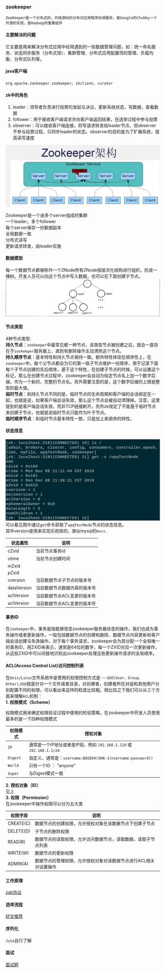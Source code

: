 ### zookeeper  
    ZooKeeper是一个分布式的，开放源码的分布式应用程序协调服务，是Google的Chubby一个开源的实现，是Hadoop的重要组件
#### 主要解决的问题  
它主要是用来解决分布式应用中经常遇到的一些数据管理问题，如：统一命名服务、状态同步服务（分布式锁）、集群管理、分布式应用配置项的管理、负载均衡、分布式队列等。

#### java客户端  
`org.apache.zookeeper.zookeeper`、`zkclient`、`curator`

#### zk中的角色  

1. leader：领导者负责进行投票的发起与决议，更新系统状态，写数据，查看数据  
2. follower：用于接收客户端请求并向客户端返回结果，在选举过程中参与投票  
3. observer：可以接收客户端连接，将写请求转发给leader节点，但observer不参与投票过程，只同步leader的状态。observer的目的是为了扩展系统，提高读写速度  

![zk架构](../../../img/zkframwork.png)  

Zookeeper是一个由多个server组成的集群  
一个leader，多个follower  
每个server保存一份数据副本  
全局数据一致  
分布式读写  
更新请求转发，由leader实施  

#### 数据模型  
每一个数据节点都被称作一个ZNode所有ZNode按层次化结构进行组织，形成一棵树。开发人员可以向这个节点中写入数据，也可以在下面创建子节点。  
![znode](../../../img/znode.png)


#### 节点类型  
4种节点类型:  
**持久节点**：`zookeeper`中最常见都一种节点，该类型节点被创建之后，就会一直存在于`zookeeper`服务器上，直到有删除操作主动清除这个节点。  
**持久顺序节点**：基本特性和持久节点保持一致。额外特性体现在顺序性上，在`zookeeper`中，每个父节点都会为它的第一级子节点维护一份顺序，用于记录下面每个子节点创建的先后顺序。基于这个特性，在创建子节点的时候，可以设置这个标记，那么在创建节点过程中，zookeeper会自动为给定节点名上加一个数字后缀，作为一个新的、完整的节点名。另外需要注意的是，这个数字后缀的上限是整型的最大值。  
**临时节点**：和持久节点不同的是，临时节点的生命周期和客户端的会话绑定在一起，也就是说，如果客户端会话失效，那么这个节点会被自动清理掉。注意，这里提到的是客户端会话失效，而非TCP链接断开。另外zk规定了不能基于临时节点来创建子节点，也就是说临时节点只能作为叶子节点。  
**临时顺序节点**：和临时节点基本特性一致，只是加上来顺序的特性。  

#### 状态信息  
![状态信息](../../../img/statInfo.png)  
可以看见图中通过`get`命令获取了`wpqTestNode`节点的状态信息。    
其中version是用来实现乐观锁的，类似mysql的`mvcc`.  

| 状态属性 | 说明 |
| ---- | ---- |
|   cZxid   | 当前节点事务id   |
|   ctime   | 当前节点创建时间   |
|   mZxid   |    |
|   pZxid   |    |
|   cversion   | 当前数据节点子节点的版本号   |
|   dataVersion   | 当前数据节点数据内容的版本号   |
|   aclVersion   | 当前数据节点ACL变更的版本号   |
|   aclVersion   | 当前数据节点ACL变更的版本号   |



#### 事务ID  
在`zookeeper`中，事务是指能够改变zookeeper服务器状态的操作，我们也成为事务操作或者更新操作。一般包括数据节点的创建和删除、数据节点内容更新和客户端会话创建与失效操作。对于每个事务请求，zookeeper会为其分配一个全局唯一的事务ID，用ZXID来表示，通常是64位的数字，每一个ZXID对应一次更新操作，从这些ZXID中可以间接地识别出zookeeper处理这些更新操作请求的全局顺序。

#### ACL(Access Control List)访问控制列表  
在`Unix/Linux`文件系统中是使用的权限控制方式是 -- `UGO(User、Group、Other)`,`UGO`就是针对一个文件或者目录，对创建者，创建者所在对组和其他用户分别配置不同的权限，可以看出来这样的粒度比较粗。相比较之下我们可以从三个方面来理解`ACL`机制：  
**1. 权限模式（Scheme）**  

权限模式用来确定权限验证过程中使用的检验策略，在zookeeper中开发人员使用最多的是一下四种权限模式  

|权限模式| 授权对象|
|----|----|
|`IP`| 通常是一个IP地址或者是IP段，例如 `192.168.1.110` 或 `192.168.1.1/24`|
|`Digest`| 自定义，通常是：`username:BASE64(SHA-1(nsername:password))`|
|`World`| 只有一个ID ： "anyone"|
|`Super`| 与Digest模式一致|

**2. 授权对象（ID）**  
见上  
**3. 权限（Permission）**  
在zookeeper中操作权限可以分为五大类  

|权限字段| 说明|
|----|----|
|CREATE(C)| 数据节点的创建权限，允许授权对象在该数据节点下创建子节点|
|DELETE(D)| 子节点的删除权限|
|READ(R)| 数据节点的读取权限，允许访问数据节点，读取数据，读取子节点列表|
|WRITE(W)| 数据节点的更新权限|
|ADMIN(A)| 数据节点的管理权限，允许授权对象对该数据节点进行ACL相关对设置操作|


#### 工作原理  

[zab协议](https://blog.csdn.net/jin5203344/article/details/53142027)  

#### 选举流程  

[好文推荐](https://www.cnblogs.com/sunddenly/articles/4143859.html)

#### 序列化  
`Jute`自行了解

#### 面试  
[面试题](https://www.cnblogs.com/lanqiu5ge/p/9405601.html#_label19)